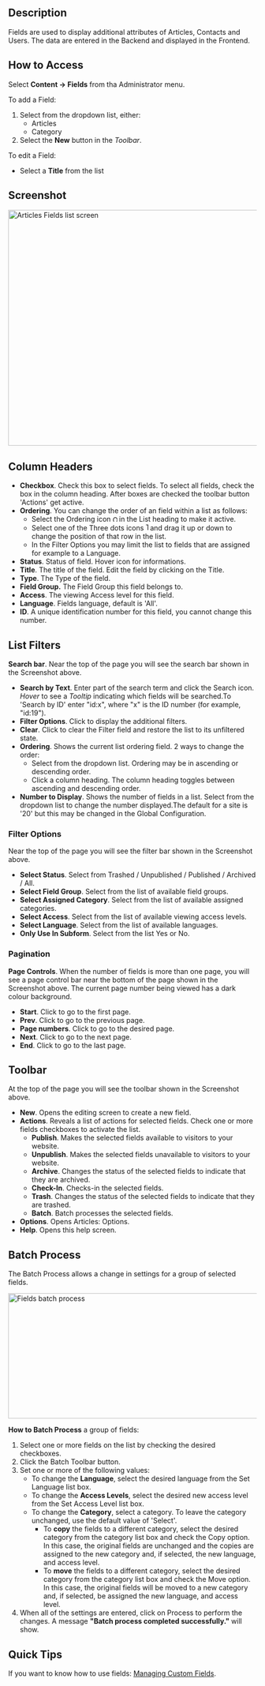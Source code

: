 <!-- Filename: Help4.x:Component:_Fields / Display title: Articles: Fields -->

## Description

Fields are used to display additional attributes of Articles, Contacts
and Users. The data are entered in the Backend and displayed in the
Frontend.

## How to Access

Select **Content → Fields** from tha Administrator menu.

To add a Field:

1.  Select from the dropdown list, either:
    - Articles
    - Category
2.  Select the **New** button in the *Toolbar*.

To edit a Field:

- Select a **Title** from the list

## Screenshot

<img
src="https://docs.joomla.org/images/thumb/8/8a/Help-4x-Fields-screen-en.png/800px-Help-4x-Fields-screen-en.png"
decoding="async"
srcset="https://docs.joomla.org/images/thumb/8/8a/Help-4x-Fields-screen-en.png/1200px-Help-4x-Fields-screen-en.png 1.5x, https://docs.joomla.org/images/thumb/8/8a/Help-4x-Fields-screen-en.png/1600px-Help-4x-Fields-screen-en.png 2x"
data-file-width="2512" data-file-height="1500" width="800" height="478"
alt="Articles Fields list screen" />

## Column Headers

- **Checkbox**. Check this box to select fields. To select all fields,
  check the box in the column heading. After boxes are checked the
  toolbar button 'Actions' get active.
- **Ordering**. You can change the order of an field within a list as
  follows:
  - Select the Ordering icon <img
    src="https://docs.joomla.org/images/thumb/7/79/Help-4x-Ordering-colheader-icon.png/9px-Help-4x-Ordering-colheader-icon.png"
    decoding="async"
    srcset="https://docs.joomla.org/images/thumb/7/79/Help-4x-Ordering-colheader-icon.png/14px-Help-4x-Ordering-colheader-icon.png 1.5x, https://docs.joomla.org/images/7/79/Help-4x-Ordering-colheader-icon.png 2x"
    data-file-width="18" data-file-height="23" width="9" height="12"
    alt="Ordering icon" /> in the List heading to make it active.
  - Select one of the Three dots icons <img
    src="https://docs.joomla.org/images/thumb/a/a0/Help-4x-Ordering-colheader-grab-bar-icon.png/5px-Help-4x-Ordering-colheader-grab-bar-icon.png"
    decoding="async"
    srcset="https://docs.joomla.org/images/thumb/a/a0/Help-4x-Ordering-colheader-grab-bar-icon.png/8px-Help-4x-Ordering-colheader-grab-bar-icon.png 1.5x, https://docs.joomla.org/images/a/a0/Help-4x-Ordering-colheader-grab-bar-icon.png 2x"
    data-file-width="9" data-file-height="27" width="5" height="15"
    alt="Three dots icon" /> and drag it up or down to change the
    position of that row in the list.
  - In the Filter Options you may limit the list to fields that are
    assigned for example to a Language.
- **Status**. Status of field. Hover icon for informations.
- **Title**. The title of the field. Edit the field by clicking on the
  Title.
- **Type**. The Type of the field.
- **Field Group.** The Field Group this field belongs to.
- **Access**. The viewing Access level  for this field.
- **Language**. Fields language, default is 'All'.
- **ID**. A unique identification number for this field, you cannot
  change this number.

## List Filters

**Search bar**. Near the top of the page you will see the search bar
shown in the Screenshot above.

- **Search by Text**. Enter part of the search term and click the Search
  icon. *Hover* to see a *Tooltip* indicating which fields will be
  searched.To 'Search by ID' enter "id:x", where "x" is the ID number
  (for example, "id:19").
- **Filter Options**. Click to display the additional filters.
- **Clear**. Click to clear the Filter field and restore the list to its
  unfiltered state.
- **Ordering**. Shows the current list ordering field. 2 ways to change
  the order:
  - Select from the dropdown list. Ordering may be in ascending or
    descending order.
  - Click a column heading. The column heading toggles between ascending
    and descending order.
- **Number to Display**. Shows the number of fields in a list. Select
  from the dropdown list to change the number displayed.The default for
  a site is '20' but this may be changed in the Global Configuration.

### Filter Options

Near the top of the page you will see the filter bar shown in the
Screenshot above.

- **Select Status**. Select from Trashed / Unpublished / Published /
  Archived / All.
- **Select Field Group**. Select from the list of available field
  groups.
- **Select Assigned Category**. Select from the list of available
  assigned categories.
- **Select Access**. Select from the list of available viewing access
  levels.
- **Select Language**. Select from the list of available languages.
- **Only Use In Subform**. Select from the list Yes or No.

### Pagination

**Page Controls**. When the number of fields is more than one page, you
will see a page control bar near the bottom of the page shown in the
Screenshot above. The current page number being viewed
has a dark colour background.

- **Start**. Click to go to the first page.
- **Prev**. Click to go to the previous page.
- **Page numbers**. Click to go to the desired page.
- **Next**. Click to go to the next page.
- **End**. Click to go to the last page.

## Toolbar

At the top of the page you will see the toolbar shown in the
Screenshot above.

- **New**. Opens the editing screen to create a new field.
- **Actions**. Reveals a list of actions for selected fields. Check one
  or more fields checkboxes to activate the list.
  - **Publish**. Makes the selected fields available to visitors to your
    website.
  - **Unpublish**. Makes the selected fields unavailable to visitors to
    your website.
  - **Archive**. Changes the status of the selected fields to indicate
    that they are archived.
  - **Check-In**. Checks-in the selected fields.
  - **Trash**. Changes the status of the selected fields to indicate
    that they are trashed.
  - **Batch**. Batch processes the selected fields.
- **Options**. Opens Articles: Options.
- **Help**. Opens this help screen.

## Batch Process

The Batch Process allows a change in settings for a group of selected
fields.

<img
src="https://docs.joomla.org/images/thumb/b/bb/Help-4x-Fields-batch-subscreen-en.png/600px-Help-4x-Fields-batch-subscreen-en.png"
decoding="async"
srcset="https://docs.joomla.org/images/thumb/b/bb/Help-4x-Fields-batch-subscreen-en.png/900px-Help-4x-Fields-batch-subscreen-en.png 1.5x, https://docs.joomla.org/images/thumb/b/bb/Help-4x-Fields-batch-subscreen-en.png/1200px-Help-4x-Fields-batch-subscreen-en.png 2x"
data-file-width="1598" data-file-height="677" width="600" height="254"
alt="Fields batch process" />

**How to Batch Process** a group of fields:

1.  Select one or more fields on the list by checking the desired
    checkboxes.
2.  Click the Batch Toolbar button.
3.  Set one or more of the following values:
    - To change the **Language**, select the desired language from the
      Set Language list box.
    - To change the **Access Levels**, select the desired new access
      level from the Set Access Level list box.
    - To change the **Category**, select a category. To leave the
      category unchanged, use the default value of 'Select'.
      - To **copy** the fields to a different category, select the
        desired category from the category list box and check the Copy
        option. In this case, the original fields are unchanged and the
        copies are assigned to the new category and, if selected, the
        new language, and access level.
      - To **move** the fields to a different category, select the
        desired category from the category list box and check the Move
        option. In this case, the original fields will be moved to a new
        category and, if selected, be assigned the new language, and
        access level.
4.  When all of the settings are entered, click on Process to perform
    the changes. A message **"Batch process completed successfully."**
    will show.

## Quick Tips

If you want to know how to use fields: [Managing Custom
Fields](https://docs.joomla.org/J3.x:Adding_custom_fields/en "J3.x:Adding custom fields/en").
